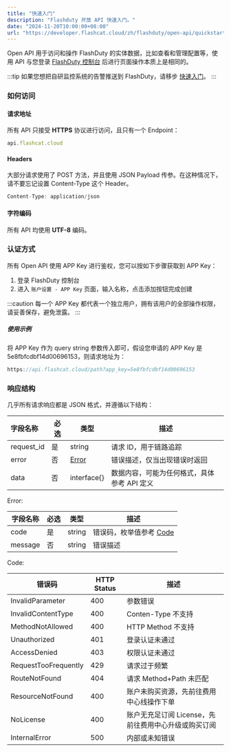 ```yaml
---
title: "快速入门"
description: "Flashduty 开放 API 快速入门。"
date: "2024-11-20T10:00:00+08:00"
url: "https://developer.flashcat.cloud/zh/flashduty/open-api/quickstart"
---
```


Open API 用于访问和操作 FlashDuty 的实体数据，比如查看和管理配置等，使用 API 与您登录 [FlashDuty 控制台](https://console.flashcat.cloud) 后进行页面操作本质上是相同的。

:::tip
如果您想把自研监控系统的告警推送到 FlashDuty，请移步 [快速入门](https://developer.flashcat.cloud/zh/flashduty/event-api/alert-event)。
:::

### 如何访问

#### 请求地址
所有 API 只接受 **HTTPS** 协议进行访问，且只有一个 Endpoint：

```js
api.flashcat.cloud
```

#### Headers
大部分请求使用了 POST 方法，并且使用 JSON Payload 传参。在这种情况下，请不要忘记设置 Content-Type 这个 Header。

```js
Content-Type: application/json
```

#### 字符编码

所有 API 均使用 **UTF-8** 编码。


### 认证方式

所有 Open API 使用 APP Key 进行鉴权，您可以按如下步骤获取到 APP Key：
1. 登录 FlashDuty 控制台
2. 进入 `账户设置 - APP Key` 页面，输入名称，点击添加按钮完成创建


:::caution
每一个 APP Key 都代表一个独立用户，拥有该用户的全部操作权限，请妥善保存，避免泄露。
:::

##### 使用示例

将 APP Key 作为 query string 参数传入即可，假设您申请的 APP Key 是5e8fbfcdbf14d00696153，则请求地址为：

```js
https://api.flashcat.cloud/path?app_key=5e8fbfcdbf14d00696153
```

### 响应结构

几乎所有请求响应都是 JSON 格式，并遵循以下结构：
    
字段名称|必选|类型|描述
:----------|---|---|---
request_id|是|string|请求 ID，用于链路追踪
error     |否|[Error](#Error)|错误描述，仅当出现错误时返回
data      |否|interface{}| 数据内容，可能为任何格式，具体参考 API 定义

<span id="Error"></span>
Error:

| 字段名称 | 必选 | 类型   | 描述     |
| -------- | ---- | ------ | -------- |
| code     | 是   | string | 错误码，枚举值参考 [Code](#Code)   |
| message  | 否   | string | 错误描述 |

<span id="Code"></span>
Code:

| 错误码               | HTTP Status | 描述               |
| -------------------- | ----------- | ------------------ |
| InvalidParameter     | 400         | 参数错误           |
| InvalidContentType   | 400         | Conten-Type 不支持 |
| MethodNotAllowed     | 400         | HTTP Method 不支持 |
| Unauthorized         | 401         | 登录认证未通过 |
| AccessDenied         | 403         | 权限认证未通过 |
| RequestTooFrequently | 429         | 请求过于频繁       |
| RouteNotFound        | 404         | 请求 Method+Path 未匹配 |
| ResourceNotFound     | 400         | 账户未购买资源，先前往费用中心线操作下单|
| NoLicense            | 400         | 账户无充足订阅 License，先前往费用中心升级或购买订阅
| InternalError        | 500         | 内部或未知错误     |

